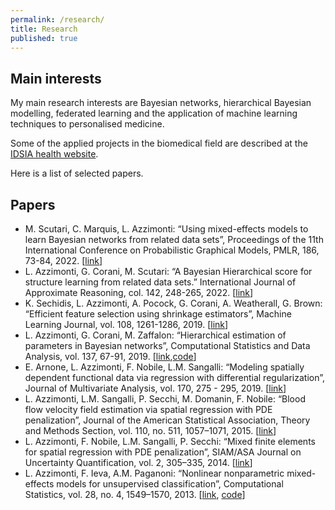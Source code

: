 ```yaml
---
permalink: /research/
title: Research
published: true
---
```


## Main interests
My main research interests are Bayesian networks, hierarchical Bayesian modelling, federated learning and the application of machine learning techniques to personalised medicine. 

Some of the applied projects in the biomedical field are described at the [IDSIA health website](https://health.idsia.ch/ml-personalized/).

Here is a list of selected papers. 

## Papers
- M. Scutari, C. Marquis, L. Azzimonti: “Using mixed-effects models to learn Bayesian networks from related data sets”, Proceedings of the 11th International Conference on Probabilistic Graphical Models, PMLR, 186, 73-84, 2022. [[link](http://proceedings.mlr.press/v186/scutari22a.html)]
- L. Azzimonti, G. Corani, M. Scutari: “A Bayesian Hierarchical score for structure learning from related data sets.” International Journal of Approximate Reasoning, col. 142, 248-265, 2022. [[link](https://doi.org/10.1016/j.ijar.2021.11.013)]
- K. Sechidis, L. Azzimonti, A. Pocock, G. Corani, A. Weatherall, G. Brown: “Efficient feature selection using shrinkage estimators”, Machine Learning Journal, vol. 108, 1261-1286, 2019. [[link](https://doi.org/10.1007/s10994-019-05795-1)]
- L. Azzimonti, G. Corani, M. Zaffalon: “Hierarchical estimation of parameters in Bayesian networks”, Computational Statistics and Data Analysis, vol. 137, 67-91, 2019. [[link](https://doi.org/10.1016/j.csda.2019.02.004),[code](https://ipg.idsia.ch/software.php?id=139)]
- E. Arnone, L. Azzimonti, F. Nobile, L.M. Sangalli: “Modeling spatially dependent functional data via regression with differential regularization”, Journal of Multivariate Analysis, vol. 170, 275 - 295, 2019. [[link](https://doi.org/10.1016/j.jmva.2018.09.006)]
- L. Azzimonti, L.M. Sangalli, P. Secchi, M. Domanin, F. Nobile: “Blood flow velocity field estimation via spatial regression with PDE penalization”, Journal of the American Statistical Association, Theory and Methods Section, vol. 110, no. 511, 1057–1071, 2015. [[link](http://amstat.tandfonline.com/doi/abs/10.1080/01621459.2014.946036)]
- L. Azzimonti, F. Nobile, L.M. Sangalli, P. Secchi: “Mixed finite elements for spatial regression with PDE penalization”, SIAM/ASA Journal on Uncertainty Quantification, vol. 2, 305–335, 2014. [[link](http://epubs.siam.org/doi/abs/10.1137/130925426)]
- L. Azzimonti, F. Ieva, A.M. Paganoni: “Nonlinear nonparametric mixed-effects models for unsupervised classification”, Computational Statistics, vol. 28, no. 4, 1549–1570, 2013. [[link](http://www.springerlink.com/content/5243v4w550168827/), [code]("/assets/codes/NLNPEM/NLNPEM.r")]
